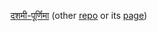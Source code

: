 [दशमी-पूर्णिमा](दशमी-पूर्णिमा) (other [repo](../../../../../../../n12-2j4.6a54.2ksvg10/tree/main) or its [page](../../../../../n12-2j4.6a54.2ksvg10))
